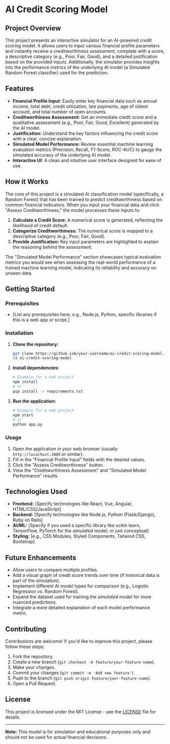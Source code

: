 # AI Credit Scoring Model
## Project Overview

This project presents an interactive simulator for an AI-powered credit scoring model. It allows users to input various financial profile parameters and instantly receive a creditworthiness assessment, complete with a score, a descriptive category (e.g., Poor, Fair, Good), and a detailed justification based on the provided inputs. Additionally, the simulator provides insights into the performance metrics of the underlying AI model (a Simulated Random Forest classifier) used for the prediction.

## Features

*   **Financial Profile Input:** Easily enter key financial data such as annual income, total debt, credit utilization, late payments, age of oldest account, and total number of open accounts.
*   **Creditworthiness Assessment:** Get an immediate credit score and a qualitative assessment (e.g., Poor, Fair, Good, Excellent) generated by the AI model.
*   **Justification:** Understand the key factors influencing the credit score with a clear, concise explanation.
*   **Simulated Model Performance:** Review essential machine learning evaluation metrics (Precision, Recall, F1-Score, ROC-AUC) to gauge the simulated accuracy of the underlying AI model.
*   **Interactive UI:** A clean and intuitive user interface designed for ease of use.

## How it Works

The core of this project is a simulated AI classification model (specifically, a Random Forest) that has been trained to predict creditworthiness based on common financial indicators. When you input your financial data and click "Assess Creditworthiness," the model processes these inputs to:

1.  **Calculate a Credit Score:** A numerical score is generated, reflecting the likelihood of credit default.
2.  **Categorize Creditworthiness:** The numerical score is mapped to a descriptive category (e.g., Poor, Fair, Good).
3.  **Provide Justification:** Key input parameters are highlighted to explain the reasoning behind the assessment.

The "Simulated Model Performance" section showcases typical evaluation metrics you would see when assessing the real-world performance of a trained machine learning model, indicating its reliability and accuracy on unseen data.

## Getting Started

### Prerequisites

*   [List any prerequisites here, e.g., Node.js, Python, specific libraries if this is a web app or script.]

### Installation

1.  **Clone the repository:**
    ```bash
    git clone https://github.com/your-username/ai-credit-scoring-model.git
    cd ai-credit-scoring-model
    ```
2.  **Install dependencies:**
    ```bash
    # Example for a web project
    npm install
    # or
    pip install -r requirements.txt
    ```
3.  **Run the application:**
    ```bash
    # Example for a web project
    npm start
    # or
    python app.py
    ```

### Usage

1.  Open the application in your web browser (usually `http://localhost:3000` or similar).
2.  Fill in the "Financial Profile Input" fields with the desired values.
3.  Click the "Assess Creditworthiness" button.
4.  View the "Creditworthiness Assessment" and "Simulated Model Performance" results.

## Technologies Used

*   **Frontend:** [Specify technologies like React, Vue, Angular, HTML/CSS/JavaScript]
*   **Backend:** [Specify technologies like Node.js, Python (Flask/Django), Ruby on Rails]
*   **AI/ML:** [Specify if you used a specific library like scikit-learn, TensorFlow, PyTorch for the *simulated* model, or just conceptual]
*   **Styling:** [e.g., CSS Modules, Styled Components, Tailwind CSS, Bootstrap]

## Future Enhancements

*   Allow users to compare multiple profiles.
*   Add a visual graph of credit score trends over time (if historical data is part of the simulation).
*   Implement different AI model types for comparison (e.g., Logistic Regression vs. Random Forest).
*   Expand the dataset used for training the *simulated* model for more nuanced predictions.
*   Integrate a more detailed explanation of each model performance metric.

## Contributing

Contributions are welcome! If you'd like to improve this project, please follow these steps:

1.  Fork the repository.
2.  Create a new branch (`git checkout -b feature/your-feature-name`).
3.  Make your changes.
4.  Commit your changes (`git commit -m 'Add new feature'`).
5.  Push to the branch (`git push origin feature/your-feature-name`).
6.  Open a Pull Request.

## License

This project is licensed under the MIT License - see the [LICENSE](LICENSE) file for details.

---

**Note:** This model is for simulation and educational purposes only and should not be used for actual financial decisions.
